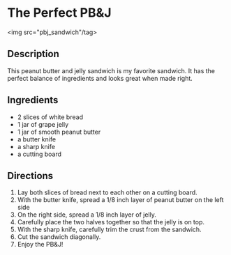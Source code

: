 <h1>The Perfect PB&amp;J</h1>
</hr>

<img src="pbj_sandwich"/tag>
<h2> Description </h2>
<p>This peanut butter and jelly sandwich is my favorite sandwich. It has the perfect balance of ingredients and looks great when made right.</p>
</hr>

<h2> Ingredients </h2>
<ul>
   <li> 2 slices of white bread</li>
    <li> 1 jar of grape jelly</li>
    <li> 1 jar of smooth peanut butter</li>
    <li>  a butter knife</li>
    <li> a sharp knife</li>
    <li> a cutting board </li>
</ul>
</hr>

<h2> Directions </h2>
<ol>
    <li>Lay both slices of bread next to each other on a cutting board.</li>
    <li>With the butter knife, spread a 1/8 inch layer of peanut butter on the left side</li>
    <li>On the right side, spread a 1/8 inch layer of jelly.</li>
    <li>Carefully place the two halves together so that the jelly is on top.</li>
    <li>With the sharp knife, carefully trim the crust from the sandwich.</li>
    <li>Cut the sandwich diagonally.</li>
    <li>Enjoy the PB&amp;J!</li>
</ol>

